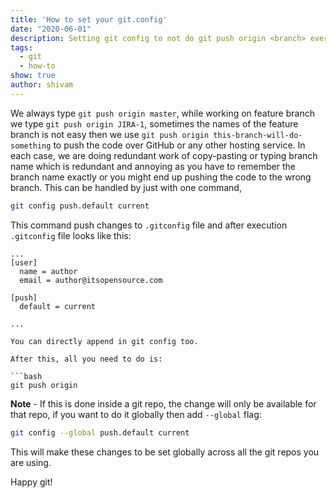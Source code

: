 ```yaml
---
title: 'How to set your git.config'
date: "2020-06-01"
description: Setting git config to not do git push origin <branch> every time
tags:
  - git
  - how-to
show: true
author: shivam
---
```


We always type `git push origin master`, while working on feature branch we type `git push origin JIRA-1`, sometimes the names of the feature branch is not easy then we use `git push origin this-branch-will-do-something` to push the code over GitHub or any other hosting service. In each case, we are doing redundant work of copy-pasting or typing branch name which is redundant and annoying as you have to remember the branch name exactly or you might end up pushing the code to the wrong branch. This can be handled by just with one command,

```bash
git config push.default current
```

This command push changes to `.gitconfig` file and after execution `.gitconfig` file looks like this:

```vi
...
[user]
  name = author
  email = author@itsopensource.com

[push]
  default = current
  
...

You can directly append in git config too.

After this, all you need to do is:

```bash
git push origin
```


**Note** - If this is done inside a git repo, the change will only be available for that repo, if you want to do it globally then add ``--global`` flag:

```bash
git config --global push.default current
```


This will make these changes to be set globally across all the git repos you are using.

Happy git!
